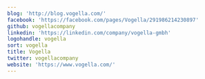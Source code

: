 ```yaml
---
blog: 'http://blog.vogella.com/'
facebook: 'https://facebook.com/pages/Vogella/291986214230897'
github: vogellacompany
linkedin: 'https://linkedin.com/company/vogella-gmbh'
logohandle: vogella
sort: vogella
title: Vogella
twitter: vogellacompany
website: 'https://www.vogella.com/'
---
```

